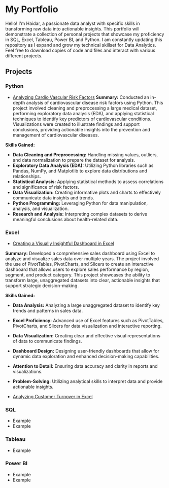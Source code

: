 # My Portfolio

Hello! I'm Haidar, a passionate data analyst with specific skills in transforming raw data into actionable insights. This portfolio will demonstrate a collection of personal projects that showcase my proficiency in SQL, Excel, Tableau, Power BI, and Python. I am constantly updating this repository as I expand and grow my technical skillset for Data Analytics. Feel free to download copies of code and files and interact with various different projects. 

## Projects

### Python
- [Analyzing Cardio Vascular Risk Factors](https://nbviewer.org/github/haidar-qayum/Python_Project1/blob/main/CardiovascularProject.ipynb)
**Summary:**
Conducted an in-depth analysis of cardiovascular disease risk factors using Python. This project involved cleaning and preprocessing a large medical dataset, performing exploratory data analysis (EDA), and applying statistical techniques to identify key predictors of cardiovascular conditions. Visualizations were created to illustrate findings and support conclusions, providing actionable insights into the prevention and management of cardiovascular diseases.

**Skills Gained:**
- **Data Cleaning and Preprocessing:** Handling missing values, outliers, and data normalization to prepare the dataset for analysis.
- **Exploratory Data Analysis (EDA):** Utilizing Python libraries such as Pandas, NumPy, and Matplotlib to explore data distributions and relationships.
- **Statistical Analysis:** Applying statistical methods to assess correlations and significance of risk factors.
- **Data Visualization:** Creating informative plots and charts to effectively communicate data insights and trends.
- **Python Programming:** Leveraging Python for data manipulation, analysis, and visualization.
- **Research and Analysis:** Interpreting complex datasets to derive meaningful conclusions about health-related data.

### Excel 
- [Creating a Visually Insightful Dashboard in Excel](https://github.com/haidar-qayum/ExcelDashboard)
 
**Summary:**
Developed a comprehensive sales dashboard using Excel to analyze and visualize sales data over multiple years. The project involved the use of PivotTables, PivotCharts, and Slicers to create an interactive dashboard that allows users to explore sales performance by region, segment, and product category. This project showcases the ability to transform large, unaggregated datasets into clear, actionable insights that support strategic decision-making.

**Skills Gained:**
- **Data Analysis:** Analyzing a large unaggregated dataset to identify key trends and patterns in sales data.
- **Excel Proficiency:** Advanced use of Excel features such as PivotTables, PivotCharts, and Slicers for data visualization and interactive reporting.
- **Data Visualization:** Creating clear and effective visual representations of data to communicate findings.
- **Dashboard Design:** Designing user-friendly dashboards that allow for dynamic data exploration and enhanced decision-making capabilities.
- **Attention to Detail:** Ensuring data accuracy and clarity in reports and visualizations.
- **Problem-Solving:** Utilizing analytical skills to interpret data and provide actionable insights.
  
- [Analyzing Customer Turnover in Excel](https://github.com/YourUsername/Customer-Turnover-Analysis)

### SQL 
- Example
- Example

### Tableau
- Example

### Power BI
- Example
- Example
